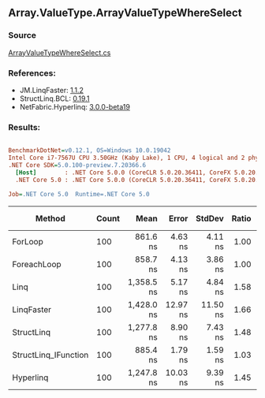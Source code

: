 ﻿## Array.ValueType.ArrayValueTypeWhereSelect

### Source
[ArrayValueTypeWhereSelect.cs](../LinqBenchmarks/Array/ValueType/ArrayValueTypeWhereSelect.cs)

### References:
- JM.LinqFaster: [1.1.2](https://www.nuget.org/packages/JM.LinqFaster/1.1.2)
- StructLinq.BCL: [0.19.1](https://www.nuget.org/packages/StructLinq.BCL/0.19.1)
- NetFabric.Hyperlinq: [3.0.0-beta19](https://www.nuget.org/packages/NetFabric.Hyperlinq/3.0.0-beta19)

### Results:
``` ini

BenchmarkDotNet=v0.12.1, OS=Windows 10.0.19042
Intel Core i7-7567U CPU 3.50GHz (Kaby Lake), 1 CPU, 4 logical and 2 physical cores
.NET Core SDK=5.0.100-preview.7.20366.6
  [Host]        : .NET Core 5.0.0 (CoreCLR 5.0.20.36411, CoreFX 5.0.20.36411), X64 RyuJIT
  .NET Core 5.0 : .NET Core 5.0.0 (CoreCLR 5.0.20.36411, CoreFX 5.0.20.36411), X64 RyuJIT

Job=.NET Core 5.0  Runtime=.NET Core 5.0  

```
|               Method | Count |       Mean |    Error |   StdDev | Ratio | RatioSD |  Gen 0 | Gen 1 | Gen 2 | Allocated | CacheMisses/Op | BranchMispredictions/Op |
|--------------------- |------ |-----------:|---------:|---------:|------:|--------:|-------:|------:|------:|----------:|---------------:|------------------------:|
|              ForLoop |   100 |   861.6 ns |  4.63 ns |  4.11 ns |  1.00 |    0.00 |      - |     - |     - |         - |              0 |                       0 |
|          ForeachLoop |   100 |   858.7 ns |  4.13 ns |  3.86 ns |  1.00 |    0.01 |      - |     - |     - |         - |              0 |                       0 |
|                 Linq |   100 | 1,358.5 ns |  5.17 ns |  4.84 ns |  1.58 |    0.01 | 0.0801 |     - |     - |     168 B |              2 |                       1 |
|           LinqFaster |   100 | 1,428.0 ns | 12.97 ns | 11.50 ns |  1.66 |    0.02 | 2.8896 |     - |     - |    6048 B |              6 |                       1 |
|           StructLinq |   100 | 1,277.8 ns |  8.90 ns |  7.43 ns |  1.48 |    0.01 |      - |     - |     - |         - |              0 |                       1 |
| StructLinq_IFunction |   100 |   885.4 ns |  1.79 ns |  1.59 ns |  1.03 |    0.01 |      - |     - |     - |         - |              0 |                       0 |
|            Hyperlinq |   100 | 1,247.8 ns | 10.03 ns |  9.39 ns |  1.45 |    0.02 |      - |     - |     - |         - |              0 |                       1 |
